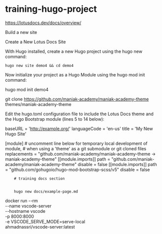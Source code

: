 # training-hugo-project

https://lotusdocs.dev/docs/overview/



Build a new site

Create a New Lotus Docs Site 


With Hugo installed, create a new Hugo project using the hugo new command:
```
hugo new site demo4 && cd demo4

```

Now initialize your project as a Hugo Module using the hugo mod init command:

hugo mod init demo4


git clone https://github.com/maniak-academy/maniak-academy-theme themes/maniak-academy-theme


Edit the hugo.toml configuration file to include the Lotus Docs theme and the Hugo Bootstrap module (lines 5 to 14 below):

baseURL = 'http://example.org/'
languageCode = 'en-us'
title = 'My New Hugo Site'

[module]
    # uncomment line below for temporary local development of module,
    # when using a 'theme' as a git submodule or git cloned files
    replacements = "github.com/maniak-academy/maniak-academy-theme -> maniak-academy-theme"
    [[module.imports]]
        path = "github.com/maniak-academy/maniak-academy-theme"
        disable = false
    [[module.imports]]
        path = "github.com/gohugoio/hugo-mod-bootstrap-scss/v5"
        disable = false



        # training docs section 


        hugo new docs/example-page.md


docker run --rm \
  --name vscode-server \
  --hostname vscode \
  -p 8000:8000 \
  -e VSCODE_SERVE_MODE=serve-local \
  ahmadnassri/vscode-server:latest